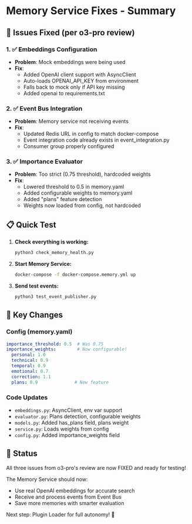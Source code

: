 # Memory Service Fixes - Summary

## 🔧 Issues Fixed (per o3-pro review)

### 1. ✅ Embeddings Configuration
- **Problem**: Mock embeddings were being used
- **Fix**: 
  - Added OpenAI client support with AsyncClient
  - Auto-loads OPENAI_API_KEY from environment
  - Falls back to mock only if API key missing
  - Added openai to requirements.txt

### 2. ✅ Event Bus Integration  
- **Problem**: Memory service not receiving events
- **Fix**:
  - Updated Redis URL in config to match docker-compose
  - Event integration code already exists in event_integration.py
  - Consumer group properly configured

### 3. ✅ Importance Evaluator
- **Problem**: Too strict (0.75 threshold), hardcoded weights
- **Fix**:
  - Lowered threshold to 0.5 in memory.yaml
  - Added configurable weights to memory.yaml
  - Added "plans" feature detection
  - Weights now loaded from config, not hardcoded

## 📋 Quick Test

1. **Check everything is working:**
   ```bash
   python3 check_memory_health.py
   ```

2. **Start Memory Service:**
   ```bash
   docker-compose -f docker-compose.memory.yml up
   ```

3. **Send test events:**
   ```bash
   python3 test_event_publisher.py
   ```

## 🎯 Key Changes

### Config (memory.yaml)
```yaml
importance_threshold: 0.5  # Was 0.75
importance_weights:        # Now configurable!
  personal: 1.0
  technical: 0.9
  temporal: 0.9
  emotional: 0.7
  correction: 1.1
  plans: 0.9              # New feature
```

### Code Updates
- `embeddings.py`: AsyncClient, env var support
- `evaluator.py`: Plans detection, configurable weights
- `models.py`: Added has_plans field, plans weight
- `service.py`: Loads weights from config
- `config.py`: Added importance_weights field

## 🚀 Status

All three issues from o3-pro's review are now FIXED and ready for testing!

The Memory Service should now:
- Use real OpenAI embeddings for accurate search
- Receive and process events from Event Bus
- Save more memories with smarter evaluation

Next step: Plugin Loader for full autonomy! 🎉
